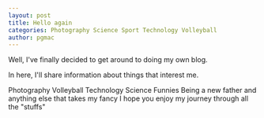 ```yaml
---
layout: post
title: Hello again
categories: Photography Science Sport Technology Volleyball
author: pgmac
---
```

Well, I've finally decided to get around to doing my own blog.

In here, I'll share information about things that interest me.

Photography
Volleyball
Technology
Science
Funnies
Being a new father
and anything else that takes my fancy
I hope you enjoy my journey through all the "stuffs"
